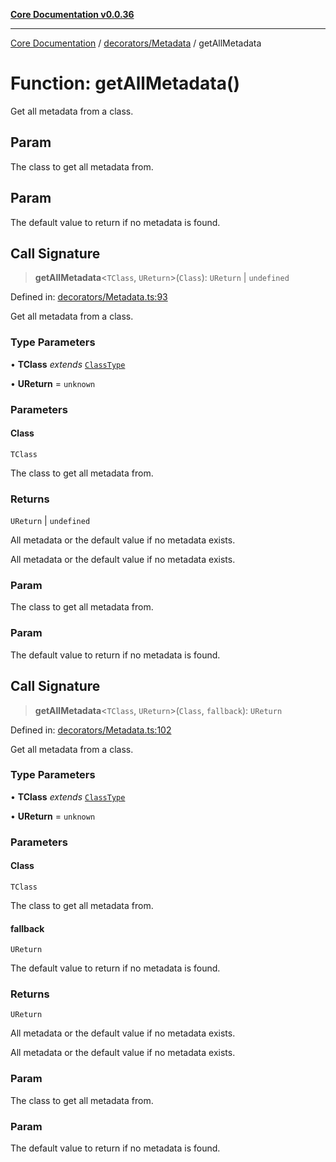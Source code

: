 [**Core Documentation v0.0.36**](../../../README.md)

***

[Core Documentation](../../../modules.md) / [decorators/Metadata](../README.md) / getAllMetadata

# Function: getAllMetadata()

Get all metadata from a class.

## Param

The class to get all metadata from.

## Param

The default value to return if no metadata is found.

## Call Signature

> **getAllMetadata**\<`TClass`, `UReturn`\>(`Class`): `UReturn` \| `undefined`

Defined in: [decorators/Metadata.ts:93](https://github.com/stonemjs/core/blob/9f959fbf0878444ad50749e09c8b1ee612a83d71/src/decorators/Metadata.ts#L93)

Get all metadata from a class.

### Type Parameters

• **TClass** *extends* [`ClassType`](../../../declarations/type-aliases/ClassType.md)

• **UReturn** = `unknown`

### Parameters

#### Class

`TClass`

The class to get all metadata from.

### Returns

`UReturn` \| `undefined`

All metadata or the default value if no metadata exists.

All metadata or the default value if no metadata exists.

### Param

The class to get all metadata from.

### Param

The default value to return if no metadata is found.

## Call Signature

> **getAllMetadata**\<`TClass`, `UReturn`\>(`Class`, `fallback`): `UReturn`

Defined in: [decorators/Metadata.ts:102](https://github.com/stonemjs/core/blob/9f959fbf0878444ad50749e09c8b1ee612a83d71/src/decorators/Metadata.ts#L102)

Get all metadata from a class.

### Type Parameters

• **TClass** *extends* [`ClassType`](../../../declarations/type-aliases/ClassType.md)

• **UReturn** = `unknown`

### Parameters

#### Class

`TClass`

The class to get all metadata from.

#### fallback

`UReturn`

The default value to return if no metadata is found.

### Returns

`UReturn`

All metadata or the default value if no metadata exists.

All metadata or the default value if no metadata exists.

### Param

The class to get all metadata from.

### Param

The default value to return if no metadata is found.
